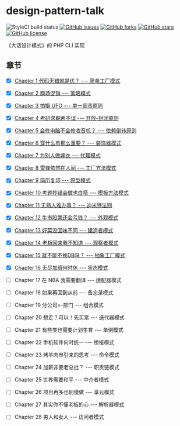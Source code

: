 # design-pattern-talk

![StyleCI build status](https://github.styleci.io/repos/157649592/shield) 
[![GitHub issues](https://img.shields.io/github/issues/rovast/design-pattern-talk.svg)](https://github.com/rovast/design-pattern-talk/issues)
[![GitHub forks](https://img.shields.io/github/forks/rovast/design-pattern-talk.svg)](https://github.com/rovast/design-pattern-talk/network)
[![GitHub stars](https://img.shields.io/github/stars/rovast/design-pattern-talk.svg)](https://github.com/rovast/design-pattern-talk/stargazers)
[![GitHub license](https://img.shields.io/github/license/rovast/design-pattern-talk.svg)](https://github.com/rovast/design-pattern-talk/blob/master/LICENSE)


《大话设计模式》的 PHP CLI 实现

## 章节

- [x] [Chapter 1 代码无错就是优？ --- 简单工厂模式](./src/Chapter1/README.md)
- [x] [Chapter 2 商场促销 --- 策略模式](./src/Chapter2/README.md)
- [x] [Chapter 3 拍摄 UFO --- 单一职责原则](./src/Chapter3/README.md)
- [x] [Chapter 4 考研求职两不误 --- 开放-封闭原则](./src/Chapter4/README.md)
- [x] [Chapter 5 会修电脑不会修收音机？ --- 依赖倒转原则](./src/Chapter5/README.md)
- [x] [Chapter 6 穿什么有那么重要？ --- 装饰器模式](./src/Chapter6/README.md)
- [x] [Chapter 7 为别人做嫁衣 --- 代理模式](./src/Chapter7/README.md)
- [x] [Chapter 8 雷锋依然在人间 --- 工厂方法模式](./src/Chapter8/README.md)
- [x] [Chapter 9 简历复印 --- 原型模式](./src/Chapter9/README.md)
- [x] [Chapter 10 考题抄错会做也白搭 --- 模板方法模式](./src/Chapter10/README.md)
- [x] [Chapter 11 无熟人难办事？ --- 迪米特法则](./src/Chapter11/README.md)
- [x] [Chapter 12 牛市股票还会亏钱？ --- 外观模式](./src/Chapter12/README.md)
- [x] [Chapter 13 好菜没回味不同 --- 建造者模式](./src/Chapter13/README.md)
- [x] [Chapter 14 老板回来我不知道 --- 观察者模式](./src/Chapter14/README.md)
- [x] [Chapter 15 就不能不换DB吗？ --- 抽象工厂模式](./src/Chapter15/README.md)
- [x] [Chapter 16 无尽加班何时休 --- 状态模式](./src/Chapter16/README.md)
- [ ] Chapter 17 在 NBA 我需要翻译 --- 适配器模式
- [ ] Chapter 18 如果再回到从前 --- 备忘录模式
- [ ] Chapter 19 分公司=-部门 --- 组合模式
- [ ] Chapter 20 想走？可以！先买票 --- 迭代器模式
- [ ] Chapter 21 有些类也需要计划生育 --- 单例模式
- [ ] Chapter 22 手机软件何时统一 --- 桥接模式
- [ ] Chapter 23 烤羊肉串引来的思考 --- 命令模式
- [ ] Chapter 24 加薪非要老总批？ --- 职责链模式
- [ ] Chapter 25 世界需要和平 --- 中介者模式
- [ ] Chapter 26 项目再多也别傻做 --- 享元模式
- [ ] Chapter 27 其实你不懂老板的心 --- 解析器模式
- [ ] Chapter 28 男人和女人 --- 访问者模式

